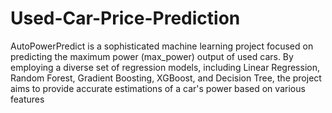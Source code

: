 # Used-Car-Price-Prediction
AutoPowerPredict is a sophisticated machine learning project focused on predicting the maximum power (max_power) output of used cars. By employing a diverse set of regression models, including Linear Regression, Random Forest, Gradient Boosting, XGBoost, and Decision Tree, the project aims to provide accurate estimations of a car's power based on various features
